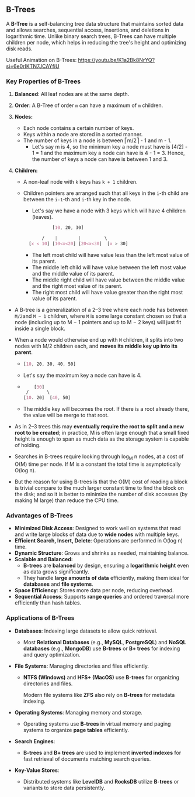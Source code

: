 ## B-Trees

A **B-Tree** is a self-balancing tree data structure that maintains sorted data and allows searches, sequential access, insertions, and deletions in logarithmic time. Unlike binary search trees, B-Trees can have multiple children per node, which helps in reducing the tree's height and optimizing disk reads.

Useful Animation on B-Trees: https://youtu.be/K1a2Bk8NrYQ?si=6e0rIKTN7JCAYfiU

### Key Properties of B-Trees

1. **Balanced**: All leaf nodes are at the same depth.

2. **Order**: A B-Tree of order `m` can have a maximum of `m` children.

3. **Nodes:**

   - Each node contains a certain number of keys.
   - Keys within a node are stored in a sorted manner.
   - The number of keys in a node is between ⎡m/2⎤ - 1 and m - 1.
     - Let's say m is 4, so the minimum key a node must have is [4/2] - 1 = 1 and the maximum key a node can have is 4 - 1 = 3. Hence, the number of keys a node can have is between 1 and 3.

4. **Children:**

   - A non-leaf node with `k` keys has `k + 1` children.

   - Children pointers are arranged such that all keys in the `i`-th child are between the `i-1`-th and `i`-th key in the node.

     - Let's say we have a node with 3 keys which will have 4 children (leaves).

     ```css
     			[10, 20, 30]
     
     		/    |        |         \
       [x < 10] [10<x<20] [20<x<30]  [x > 30]
     ```

     - The left most child will have value less than the left most value of its parent.
     - The middle left child will have value between the left most value and the middle value of its parent.
     - The middle right child will have value between the middle value and the right most value of its parent.
     - The right most child will have value greater than the right most value of its parent.

- A B-tree is a generalization of a 2–3 tree where each node has between `M/2`and `M − 1` children, where `M` is some large constant chosen so that a node (including up to M − 1 pointers and up to M − 2 keys) will just fit inside a single block.

- When a node would otherwise end up with `M` children, it splits into two nodes with M/2 children each, and **moves its middle key up into its parent**. 

  - ```css
    [10, 20, 30, 40, 50]
    ```

  - Let's say the maximum key a node can have is 4.

  - ```css
    	[30]
     /       \
    [10. 20]  [40, 50]
    ```

  - The middle key will becomes the root. If there is a root already there, the value will be merge to that root.

- As in 2–3 trees this may **eventually require the root to split and a new root to be created**; in practice, M is often large enough that a small fixed height is enough to span as much data as the storage system is capable of holding.

- Searches in B-trees require looking through log<sub>M</sub> n nodes, at a cost of O(M) time per node. If M is a constant the total time is asymptotically O(log n). 

- But the reason for using B-trees is that the O(M) cost of reading a block is trivial compare to the much larger constant time to find the block on the disk; and so it is better to minimize the number of disk accesses (by making M large) than reduce the CPU time.

### Advantages of B-Trees

- **Minimized Disk Access**: Designed to work well on systems that read and write large blocks of data due to **wide nodes** with multiple keys.
- **Efficient Search, Insert, Delete**: Operations are performed in O(log n) time.
- **Dynamic Structure**: Grows and shrinks as needed, maintaining balance.
- **Scalable and Balanced:**
  - **B-trees** are **balanced** by design, ensuring a **logarithmic height** even as data grows significantly.
  - They handle **large amounts of data** efficiently, making them ideal for **databases** and **file systems**.
- **Space Efficiency**: Stores more data per node, reducing overhead.
- **Sequential Access**: Supports **range queries** and ordered traversal more efficiently than hash tables.

### Applications of B-Trees

- **Databases**: Indexing large datasets to allow quick retrieval.

  - Most **Relational Databases** (e.g., **MySQL**, **PostgreSQL**) and **NoSQL databases** (e.g., **MongoDB**) use **B-trees** or **B+ trees** for indexing and query optimization.

- **File Systems**: Managing directories and files efficiently.

  - **NTFS (Windows)** and **HFS+ (MacOS)** use **B-trees** for organizing directories and files.

    Modern file systems like **ZFS** also rely on **B-trees** for metadata indexing.

- **Operating Systems**: Managing memory and storage.

  - Operating systems use **B-trees** in virtual memory and paging systems to organize **page tables** efficiently.

- **Search Engines**:

  - **B-trees** and **B+ trees** are used to implement **inverted indexes** for fast retrieval of documents matching search queries.

- **Key-Value Stores**:

  - Distributed systems like **LevelDB** and **RocksDB** utilize **B-trees** or variants to store data persistently.
